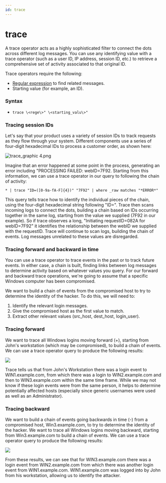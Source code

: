 ```yaml
---
id: trace
---
```


# trace

A trace operator acts as a highly sophisticated filter to connect the
dots across different log messages. You can use any identifying value
with a trace operator (such as a user ID, IP address, session ID, etc.)
to retrieve a comprehensive set of activity associated to that original
ID.

Trace operators require the following:

* [Regular
    expression](../01-Parse-Operators/02-Parse-Variable-Patterns-Using-Regex.md "Parse Variable Patterns Using Regex")
    to find related messages.
* Starting value (for example, an ID).

### Syntax

* `trace \<rege\>" \<starting_valu\>"`

### Tracing session IDs

Let's say that your product uses a variety of session IDs to track
requests as they flow through your system. Different components use a
series of four-digit hexadecimal IDs to process a customer order, as
shown here:

![trace_graphic
4.png](../../static/img/Search-Query-Language/Search-Operators/trace/trace_graphic-4.png)

Imagine that an error happened at some point in the process, generating
an error including "PROCESSING FAILED: webID=7F92. Starting from this
information, we can use a trace operator in our query to following the
chain of activity:

`* | trace "ID=([0-9a-fA-F]{4})" "7F92" | where _raw matches "*ERROR*"`

This query tells trace how to identify the individual pieces of the
chain, using the four-digit hexadecimal string following "ID=". Trace
then scans incoming logs to connect the dots, building a chain based on
IDs occurring together in the same log, starting from the value we
supplied (7F92 in our example). So if trace observes a long, "Initiating
requestID=082A for webID=7F92" it identifies the relationship between
the webID we supplied with the requestID. Trace will continue to scan
logs, building the chain of events. Log messages unrelated to these
values are disregarded.

### Tracing forward and backward in time

You can use a trace operator to trace events in the past or to track
future events. In either case, a chain is built, finding links between
log messages to determine activity based on whatever values you query.
For our forward and backward trace operations, we're going to assume
that a specific Windows computer has been compromised.

We want to build a chain of events from the compromised host to try to
determine the identity of the hacker. To do this, we will need to:

1.  Identify the relevant login messages.
2.  Give the compromised host as the first value to match.
3.  Extract other relevant values (src_host, dest_host, login_user).

### Tracing forward

We want to trace all Windows logins moving forward (+), starting from
John's workstation (which may be compromised), to build a chain of
events. We can use a trace operator query to produce the following
results:

![](../../static/img/Search-Query-Language/Search-Operators/trace/../../../../Assets/Media_Repository/trace_forward_example.png)

Trace tells us that from John's Workstation there was a login event to
WIN1.example.com, from which there was a login to WIN2.example.com and
then to WIN3.example.com within the same time frame. While we may not
know if these login events were from the same person, it helps to
determine potentially affected hosts (especially since generic usernames
were used as well as an Administrator).

### Tracing backward

We want to build a chain of events going backwards in time (-) from a
compromised host, Win3.example.com, to try to determine the identity of
the hacker. We want to trace all Windows logins moving backward,
starting from Win3.example.com to build a chain of events. We can use a
trace operator query to produce the following results:

![](../../static/img/Search-Query-Language/Search-Operators/trace/../../../../Assets/Media_Repository/trace_backwards_example.png)

From these results, we can see that for WIN3.example.com there was a
login event from WIN2.example.com from which there was another login
event from WIN1.example.com. WIN1.example.com was logged into by John
from his workstation, allowing us to identify the attacker.
